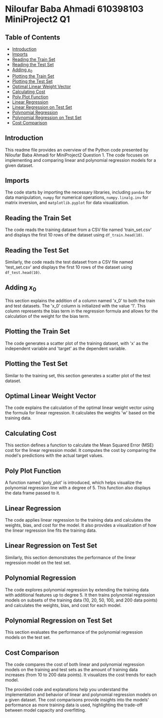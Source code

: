 # Niloufar Baba Ahmadi 610398103 MiniProject2 Q1

## Table of Contents
- [Introduction](#introduction)
- [Imports](#imports)
- [Reading the Train Set](#reading-the-train-set)
- [Reading the Test Set](#reading-the-test-set)
- [Adding $x_0$](#adding-x_0)
- [Plotting the Train Set](#plotting-the-train-set)
- [Plotting the Test Set](#plotting-the-test-set)
- [Optimal Linear Weight Vector](#optimal-linear-weight-vector)
- [Calculating Cost](#calculating-cost)
- [Poly Plot Function](#poly-plot-function)
- [Linear Regression](#linear-regression)
- [Linear Regression on Test Set](#linear-regression-on-test-set)
- [Polynomial Regression](#polynomial-regression)
- [Polynomial Regression on Test Set](#polynomial-regression-on-test-set)
- [Cost Comparison](#cost-comparison)

## Introduction
This readme file provides an overview of the Python code presented by Niloufar Baba Ahmadi for MiniProject2 Question 1. The code focuses on implementing and comparing linear and polynomial regression models for a given dataset.

## Imports
The code starts by importing the necessary libraries, including `pandas` for data manipulation, `numpy` for numerical operations, `numpy.linalg.inv` for matrix inversion, and `matplotlib.pyplot` for data visualization.

## Reading the Train Set
The code reads the training dataset from a CSV file named 'train_set.csv' and displays the first 10 rows of the dataset using `df_train.head(10)`.

## Reading the Test Set
Similarly, the code reads the test dataset from a CSV file named 'test_set.csv' and displays the first 10 rows of the dataset using `df_test.head(10)`.

## Adding $x_0$
This section explains the addition of a column named 'x_0' to both the train and test datasets. The 'x_0' column is initialized with the value '1'. This column represents the bias term in the regression formula and allows for the calculation of the weight for the bias term.

## Plotting the Train Set
The code generates a scatter plot of the training dataset, with 'x' as the independent variable and 'target' as the dependent variable.

## Plotting the Test Set
Similar to the training set, this section generates a scatter plot of the test dataset.

## Optimal Linear Weight Vector
The code explains the calculation of the optimal linear weight vector using the formula for linear regression. It calculates the weights 'w' based on the training data.

## Calculating Cost
This section defines a function to calculate the Mean Squared Error (MSE) cost for the linear regression model. It computes the cost by comparing the model's predictions with the actual target values.

## Poly Plot Function
A function named 'poly_plot' is introduced, which helps visualize the polynomial regression line with a degree of 5. This function also displays the data frame passed to it.

## Linear Regression
The code applies linear regression to the training data and calculates the weights, bias, and cost for the model. It also provides a visualization of how the linear regression line fits the training data.

## Linear Regression on Test Set
Similarly, this section demonstrates the performance of the linear regression model on the test set.

## Polynomial Regression
The code explores polynomial regression by extending the training data with additional features up to degree 5. It then trains polynomial regression models on subsets of the training data (10, 20, 50, 100, and 200 data points) and calculates the weights, bias, and cost for each model.

## Polynomial Regression on Test Set
This section evaluates the performance of the polynomial regression models on the test set.

## Cost Comparison
The code compares the cost of both linear and polynomial regression models on the training and test sets as the amount of training data increases (from 10 to 200 data points). It visualizes the cost trends for each model.

The provided code and explanations help you understand the implementation and behavior of linear and polynomial regression models on a given dataset. The cost comparisons provide insights into the models' performance as more training data is used, highlighting the trade-off between model capacity and overfitting.
